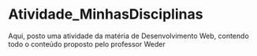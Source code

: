 # Atividade_MinhasDisciplinas
Aqui, posto uma atividade da matéria de Desenvolvimento Web, contendo todo o conteúdo proposto pelo professor Weder
